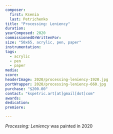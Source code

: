 ```yaml
---
composer:
  first: Ksenia
  last: Petrichenko
title: "Processing: Leniency"
duration:
yearComposed: 2020
commissionedOrWrittenFor:
size: "50x65, acrylic, pen, paper"
instrumentation:
tags:
  - acrylic
  - pen
  - paper
media:
score:
headerImage: 2020/processing-leniency-1920.jpg
portWrapper: 2020/processing-leniency-660.jpg
purchase: "$200.00"
contact: "kspetric.art[at]gmail[dot]com"
awards:
dedication:
premiere:

---
```

*Processing: Leniency* was painted in 2020
<br><Br>
